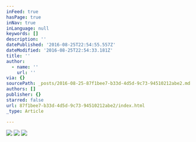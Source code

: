 ```yaml
---
inFeed: true
hasPage: true
inNav: true
inLanguage: null
keywords: []
description: ''
datePublished: '2016-08-25T22:54:55.557Z'
dateModified: '2016-08-25T22:54:33.181Z'
title: ''
author:
  - name: ''
    url: ''
via: {}
sourcePath: _posts/2016-08-25-87f1bee7-b33d-4d5d-9c73-94510212abe2.md
authors: []
publisher: {}
starred: false
url: 87f1bee7-b33d-4d5d-9c73-94510212abe2/index.html
_type: Article

---
```

![](https://the-grid-user-content.s3-us-west-2.amazonaws.com/b32a4f0e-68f9-48e5-95c3-bf31265cc239.jpg)
![](https://the-grid-user-content.s3-us-west-2.amazonaws.com/63790cc7-9b35-4e38-81e0-ad0ed2296cbc.jpg)
![](https://the-grid-user-content.s3-us-west-2.amazonaws.com/3b83ea27-eb01-4b3c-9c4c-974e02e5d3ed.jpg)